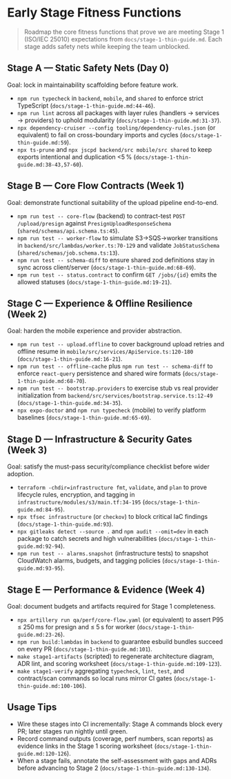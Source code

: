 # Early Stage Fitness Functions

> Roadmap the core fitness functions that prove we are meeting Stage 1 (ISO/IEC 25010) expectations from `docs/stage-1-thin-guide.md`. Each stage adds safety nets while keeping the team unblocked.

## Stage A — Static Safety Nets (Day 0)
Goal: lock in maintainability scaffolding before feature work.
- `npm run typecheck` in `backend`, `mobile`, and `shared` to enforce strict TypeScript (`docs/stage-1-thin-guide.md:44-46`).
- `npm run lint` across all packages with layer rules (handlers → services → providers) to uphold modularity (`docs/stage-1-thin-guide.md:31-37`).
- `npx dependency-cruiser --config tooling/dependency-rules.json` (or equivalent) to fail on cross-boundary imports and cycles (`docs/stage-1-thin-guide.md:59`).
- `npx ts-prune` and `npx jscpd backend/src mobile/src shared` to keep exports intentional and duplication <5 % (`docs/stage-1-thin-guide.md:38-43,57-60`).

## Stage B — Core Flow Contracts (Week 1)
Goal: demonstrate functional suitability of the upload pipeline end-to-end.
- `npm run test -- core-flow` (backend) to contract-test `POST /upload/presign` against `PresignUploadResponseSchema` (`shared/schemas/api.schema.ts:45`).
- `npm run test -- worker-flow` to simulate S3→SQS→worker transitions in `backend/src/lambdas/worker.ts:70-129` and validate `JobStatusSchema` (`shared/schemas/job.schema.ts:13`).
- `npm run test -- schema-diff` to ensure shared zod definitions stay in sync across client/server (`docs/stage-1-thin-guide.md:68-69`).
- `npm run test -- status.contract` to confirm `GET /jobs/{id}` emits the allowed statuses (`docs/stage-1-thin-guide.md:19-21`).

## Stage C — Experience & Offline Resilience (Week 2)
Goal: harden the mobile experience and provider abstraction.
- `npm run test -- upload.offline` to cover background upload retries and offline resume in `mobile/src/services/ApiService.ts:120-180` (`docs/stage-1-thin-guide.md:16-21`).
- `npm run test -- offline-cache` plus `npm run test -- schema-diff` to enforce `react-query` persistence and shared wire formats (`docs/stage-1-thin-guide.md:68-70`).
- `npm run test -- bootstrap.providers` to exercise stub vs real provider initialization from `backend/src/services/bootstrap.service.ts:12-49` (`docs/stage-1-thin-guide.md:34-35`).
- `npx expo-doctor` and `npm run typecheck` (mobile) to verify platform baselines (`docs/stage-1-thin-guide.md:65-69`).

## Stage D — Infrastructure & Security Gates (Week 3)
Goal: satisfy the must-pass security/compliance checklist before wider adoption.
- `terraform -chdir=infrastructure fmt`, `validate`, and `plan` to prove lifecycle rules, encryption, and tagging in `infrastructure/modules/s3/main.tf:34-195` (`docs/stage-1-thin-guide.md:84-95`).
- `npx tfsec infrastructure` (or `checkov`) to block critical IaC findings (`docs/stage-1-thin-guide.md:93`).
- `npx gitleaks detect --source .` and `npm audit --omit=dev` in each package to catch secrets and high vulnerabilities (`docs/stage-1-thin-guide.md:92-94`).
- `npm run test -- alarms.snapshot` (infrastructure tests) to snapshot CloudWatch alarms, budgets, and tagging policies (`docs/stage-1-thin-guide.md:93-95`).

## Stage E — Performance & Evidence (Week 4)
Goal: document budgets and artifacts required for Stage 1 completeness.
- `npx artillery run qa/perf/core-flow.yaml` (or equivalent) to assert P95 ≤ 250 ms for presign and ≤ 5 s for worker (`docs/stage-1-thin-guide.md:23-26`).
- `npm run build:lambdas` in `backend` to guarantee esbuild bundles succeed on every PR (`docs/stage-1-thin-guide.md:101`).
- `make stage1-artifacts` (scripted) to regenerate architecture diagram, ADR lint, and scoring worksheet (`docs/stage-1-thin-guide.md:109-123`).
- `make stage1-verify` aggregating `typecheck`, `lint`, `test`, and contract/scan commands so local runs mirror CI gates (`docs/stage-1-thin-guide.md:100-106`).

## Usage Tips
- Wire these stages into CI incrementally: Stage A commands block every PR; later stages run nightly until green.
- Record command outputs (coverage, perf numbers, scan reports) as evidence links in the Stage 1 scoring worksheet (`docs/stage-1-thin-guide.md:120-126`).
- When a stage fails, annotate the self-assessment with gaps and ADRs before advancing to Stage 2 (`docs/stage-1-thin-guide.md:130-134`).
